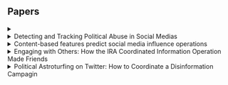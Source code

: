 ## Papers

<details>
  <summary></summary>
  [Link]()
  
  ##### 
  
</details>

<details>
  <summary>Detecting and Tracking Political Abuse in Social Medias</summary>
  [Link](https://ojs.aaai.org/index.php/ICWSM/article/view/14127/13976)
  
  ##### 
  
</details>

<details>
  <summary>Content-based features predict social media influence operations</summary>
  [Link](https://www.science.org/doi/full/10.1126/sciadv.abb5824)(file:///home/manita/carl/plots/abb5824_sm%20(1).pdf)
  
  ##### A machine learning framework to predict
  Task 1: Use the activity data in month t and predict the activity over time <br />
  Task 2: Identify social media posts from troll accounts in month t using data on troll activity in month t -1. Did not use creation date features to avoid easy detection based on user-identifiable features. <br />
  Task 3: Find social media posts from troll accounts in month t that have not posted in month t-1 using data on troll activity in month t -1. This test how similar past content is to the content produced by new troll accounts in the current period, which is effectively an indicator of whether those operating new accounts are using the same tactics, techniques, and procedures as those operating existing accounts. <br />
  Task 4: Detect activity across different data releases by platforms that were leveraging backend signals and manual investigation to find influence campaigns. <br />
  Task 5: Identify social media posts from trolls in month t on a given platform using data on troll activity in month t on another platform. <br /> <br />
  
  Feature importance change with time indicating the strategy change with time.
  
</details>

<details>
  <summary>Engaging with Others: How the IRA Coordinated Information Operation Made Friends</summary>
  [Link](https://misinforeview.hks.harvard.edu/wp-content/uploads/2020/04/FORMATTED_article_PatrickDarren.pdf)
  
  ##### Findings
  
  External accounts in information operations were central to every stage of the IO's operation, from introudcton to growth and finally to a stage in which amplification of external accounts wa as an important IRA goal. "This research supports Starbird et al's (2019) observation regarding the importance of considering
"the role of online crowds (unwitting and otherwise) in spreading disinformation and political
propaganda" (p. 4)". <br /> <br />
  **Finding 1** : Three sets of IRA thematic accounts (Right Trolls, Left Trolls, and Hashtag Gamers) made extensive use of networked output, throughout the campaign, both internally and externally. <br />
  **Finding 2** : Replies were used primarily early in the life of the troll accounts and early in the campaign. <br />
  **Finding 3** : After this introductory period, the mix shifts to approximately half original content and half external retweets. During this “growth” period, troll accounts substantially increase followers. <br />
 **Finding 4** : In Sep-Oct, 2016, the mix for Left and Right Trolls shifts again to over 90 percent external retweets. <br />
 **Finding 5** : External accounts targeted in this way were thematically aligned with the troll accounts
  
  **Summary** : External accounts were targeted by replying, retweeting during specific timing of the operation. The targeted accounts aligned with the ideology of the troll accounts.
 </details>

<details>
  <summary>Political Astroturfing on Twitter: How to Coordinate a Disinformation Campagin</summary>
  [Link](https://www.tandfonline.com/doi/full/10.1080/10584609.2019.1661888)
  
  ##### What is political astroturfing? <br />
 **Political Astroturfing** : a centrally coordinated disinformation campaign in which participants pretend to be ordinary citizens acting independently , has the potential to influence electoral outcomes and other forms of political behavior.
  
</details>
